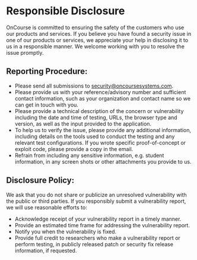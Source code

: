 # Responsible Disclosure

OnCourse is committed to ensuring the safety of the customers who use our products and services.  If you believe you have found a security issue in one of our products or services, we appreciate your help in disclosing it to us in a responsible manner.  We welcome working with you to resolve the issue promptly.

## Reporting Procedure:

- Please send all submissions to security@oncoursesystems.com.
- Please provide us with your reference/advisory number and sufficient contact information, such as your organization and contact name so we can get in touch with you.
- Please provide a technical description of the concern or vulnerability including the date and time of testing, URLs, the browser type and version, as well as the input provided to the application.
- To help us to verify the issue, please provide any additional information, including details on the tools used to conduct the testing and any relevant test configurations.  If you wrote specific proof-of-concept or exploit code, please provide a copy in the email.
- Refrain from including any sensitive information, e.g. student information, in any screen shots or other attachments you provide to us.

## Disclosure Policy:

We ask that you do not share or publicize an unresolved vulnerability with the public or third parties.  If you responsibly submit a vulnerability report, we will use reasonable efforts to:

- Acknowledge receipt of your vulnerability report in a timely manner.
- Provide an estimated time frame for addressing the vulnerability report.
- Notify you when the vulnerability is fixed.
- Provide full credit to researchers who make a vulnerability report or perform testing, in publicly released patch or security fix release information, if requested.